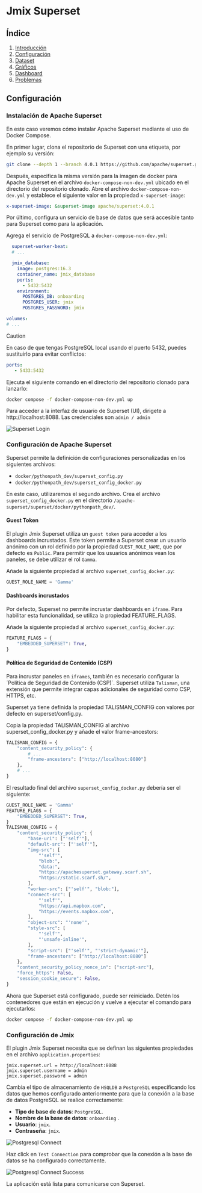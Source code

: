 # Jmix Superset

## Índice
1. [Introducción](Superset.md#Introducción)
2. [Configuración](Superset_config.md#Configuración)
3. [Dataset](Superset_dataset.md#Dataset)
4. [Gráficos](Superset_graficos.md#Gráficos)
5. [Dashboard](Superset_dashboard.md#Dashboard)
6. [Problemas](Superset_problems.md#problema-bucle-infinito-building-front-end-development-bundle-en-jmix-con-intellij-idea)

## Configuración

### Instalación de Apache Superset

En este caso veremos cómo instalar Apache Superset mediante el uso de Docker Compose.

En primer lugar, clona el repositorio de Superset con una etiqueta, por ejemplo su versión:

```bash
git clone --depth 1 --branch 4.0.1 https://github.com/apache/superset.git
```

Después, especifica la misma versión para la imagen de docker para Apache Superset en el archivo `docker-compose-non-dev.yml` ubicado en el directorio del repositorio clonado. Abre el archivo `docker-compose-non-dev.yml` y establece el siguiente valor en la propiedad `x-superset-image`:

```yaml
x-superset-image: &superset-image apache/superset:4.0.1
```
Por último, configura un servicio de base de datos que será accesible tanto para Superset como para la aplicación.

Agrega el servicio de PostgreSQL a `docker-compose-non-dev.yml`:

```yaml
  superset-worker-beat:
  # ...

  jmix_database:
    image: postgres:16.3
    container_name: jmix_database
    ports:
      - 5432:5432
    environment:
      POSTGRES_DB: onboarding
      POSTGRES_USER: jmix
      POSTGRES_PASSWORD: jmix

volumes:
# ...
```
> [!CAUTION]
>En caso de que tengas PostgreSQL local usando el puerto 5432, puedes sustituirlo para evitar conflictos:
>
>```yaml
>ports:
>    - 5433:5432
>```

Ejecuta el siguiente comando en el directorio del repositorio clonado para lanzarlo:

```bash
docker compose -f docker-compose-non-dev.yml up
```

Para acceder a la interfaz de usuario de Superset (UI), dirigete a http://localhost:8088. Las credenciales son `admin / admin`

![Superset Login](https://docs.jmix.io/jmix/superset/_images/superset-login.png)

### Configuración de Apache Superset

Superset permite la definición de configuraciones personalizadas en los siguientes archivos:

- `docker/pythonpath_dev/superset_config.py`
- `docker/pythonpath_dev/superset_config_docker.py`

En este caso, utilizaremos el segundo archivo. Crea el archivo `superset_config_docker.py` en el directorio `/apache-superset/superset/docker/pythonpath_dev/`.

#### Guest Token

El plugin Jmix Superset utiliza un `guest token` para acceder a los dashboards incrustados. Este token permite a Superset crear un usuario anónimo con un rol definido por la propiedad `GUEST_ROLE_NAME`, que por defecto es `Public`. Para permitir que los usuarios anónimos vean los paneles, se debe utilizar el rol `Gamma`.

Añade la siguiente propiedad al archivo `superset_config_docker.py`:

```python
GUEST_ROLE_NAME = 'Gamma'
```
#### Dashboards incrustados

Por defecto, Superset no permite incrustar dashboards en `iframe`. Para habilitar esta funcionalidad, se utiliza la propiedad FEATURE_FLAGS.

Añade la siguiente propiedad al archivo `superset_config_docker.py`:

```python
FEATURE_FLAGS = {
    "EMBEDDED_SUPERSET": True,
}
```

#### Política de Seguridad de Contenido (CSP)

Para incrustar paneles en `iframes`, también es necesario configurar la ´Política de Seguridad de Contenido (CSP)´. Superset utiliza `Talisman`, una extensión que permite integrar capas adicionales de seguridad como CSP, HTTPS, etc.

Superset ya tiene definida la propiedad TALISMAN_CONFIG con valores por defecto en superset/config.py.

Copia la propiedad TALISMAN_CONFIG al archivo superset_config_docker.py y añade el valor frame-ancestors:

```python
TALISMAN_CONFIG = {
    "content_security_policy": {
        # ...
        "frame-ancestors": ["http://localhost:8080"]
    },
    # ...
}
```

El resultado final del archivo `superset_config_docker.py` debería ser el siguiente:

```python
GUEST_ROLE_NAME = 'Gamma'
FEATURE_FLAGS = {
    "EMBEDDED_SUPERSET": True,
}
TALISMAN_CONFIG = {
    "content_security_policy": {
        "base-uri": ["'self'"],
        "default-src": ["'self'"],
        "img-src": [
            "'self'",
            "blob:",
            "data:",
            "https://apachesuperset.gateway.scarf.sh",
            "https://static.scarf.sh/",
        ],
        "worker-src": ["'self'", "blob:"],
        "connect-src": [
            "'self'",
            "https://api.mapbox.com",
            "https://events.mapbox.com",
        ],
        "object-src": "'none'",
        "style-src": [
            "'self'",
            "'unsafe-inline'",
        ],
        "script-src": ["'self'", "'strict-dynamic'"],
        "frame-ancestors": ["http://localhost:8080"]
    },
    "content_security_policy_nonce_in": ["script-src"],
    "force_https": False,
    "session_cookie_secure": False,
}
```

Ahora que Superset está configurado, puede ser reiniciado. Detén los contenedores que están en ejecución y vuelve a ejecutar el comando para ejecutarlos:

```bash
docker compose -f docker-compose-non-dev.yml up
```

### Configuración de Jmix

El plugin Jmix Superset necesita que se definan las siguientes propiedades en el archivo `application.properties`:

```properties
jmix.superset.url = http://localhost:8088
jmix.superset.username = admin
jmix.superset.password = admin
```

Cambia el tipo de almacenamiento de `HSQLDB` a `PostgreSQL` especificando los datos que hemos configurado anteriormente para que la conexión a la base de datos PostgreSQL se realice correctamente:

- **Tipo de base de datos**: `PostgreSQL`.
- **Nombre de la base de datos**: `onboarding` .
- **Usuario**: `jmix`.
- **Contraseña**: `jmix`.

![Postgresql Connect](./images/postgresql_connect.png)

Haz click en `Test Connection` para comprobar que la conexión a la base de datos se ha configurado correctamente.

![Postgresql Connect Success](./images/postgresql_connect_success.png)

La aplicación está lista para comunicarse con Superset.
